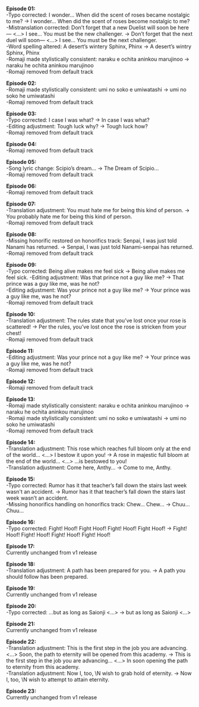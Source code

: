 **Episode 01:**  
-Typo corrected: I wonder... When did the scent of roses became nostalgic to me? -> I wonder... When did the scent of roses become nostalgic to me?  
-Mistranslation corrected: Don’t forget that a new Duelist will soon be here— <...> I see... You must be the new challenger. -> Don’t forget that the next duel will soon— <...> I see... You must be the next challenger.  
-Word spelling altered: A desert’s wintery Sphinx, Phinx -> A desert’s wintry Sphinx, Phinx  
-Romaji made stylistically consistent: naraku e ochita aninkou marujinoo -> naraku he ochita aninkou marujinoo  
-Romaji removed from default track

**Episode 02:**  
-Romaji made stylistically consistent: umi no soko e umiwatashi -> umi no soko he umiwatashi  
-Romaji removed from default track

**Episode 03:**  
-Typo corrected: I case I was what? -> In case I was what?  
-Editing adjustment: Tough luck why? -> Tough luck how?  
-Romaji removed from default track

**Episode 04:**  
-Romaji removed from default track

**Episode 05:**  
-Song lyric change: Scipio’s dream... -> The Dream of Scipio...  
-Romaji removed from default track

**Episode 06:**  
-Romaji removed from default track

**Episode 07:**  
-Translation adjustment: You must hate me for being this kind of person. -> You probably hate me for being this kind of person.  
-Romaji removed from default track

**Episode 08:**  
-Missing honorific restored on honorifics track: Senpai, I was just told Nanami has returned. -> Senpai, I was just told Nanami-senpai has returned.  
-Romaji removed from default track

**Episode 09:**  
-Typo corrected: Being alive makes me feel sick -> Being alive makes me feel sick.
-Editing adjustment: Was that prince not a guy like me? -> That prince was a guy like me, was he not?  
-Editing adjustment: Was your prince not a guy like me? -> Your prince was a guy like me, was he not?  
-Romaji removed from default track

**Episode 10:**  
-Translation adjustment: The rules state that you’ve lost once your rose is scattered! -> Per the rules, you’ve lost once the rose is stricken from your chest!  
-Romaji removed from default track

**Episode 11:**  
-Editing adjustment: Was your prince not a guy like me? -> Your prince was a guy like me, was he not?  
-Romaji removed from default track

**Episode 12:**  
-Romaji removed from default track

**Episode 13:**  
-Romaji made stylistically consistent: naraku e ochita aninkou marujinoo -> naraku he ochita aninkou marujinoo  
-Romaji made stylistically consistent: umi no soko e umiwatashi -> umi no soko he umiwatashi  
-Romaji removed from default track

**Episode 14:**  
-Translation adjustment: This rose which reaches full bloom only at the end of the world... <...> I bestow it upon you! -> A rose in majestic full bloom at the end of the world... <...> ...is bestowed to you!  
-Translation adjustment: Come here, Anthy... -> Come to me, Anthy.

**Episode 15:**  
-Typo corrected: Rumor has it that teacher’s fall down the stairs last week wasn't an accident. -> Rumor has it that teacher’s fall down the stairs last week wasn’t an accident.  
-Missing honorifics handling on honorifics track: Chew... Chew... -> Chuu... Chuu...

**Episode 16:**  
-Typo corrected: Fight! Hoof! Fight Hoof! Fight! Hoof! Fight Hoof! -> Fight! Hoof! Fight! Hoof! Fight! Hoof! Fight! Hoof!

**Episode 17:**  
Currently unchanged from v1 release

**Episode 18:**  
-Translation adjustment: A path has been prepared for you. -> A path you should follow has been prepared.

**Episode 19:**  
Currently unchanged from v1 release

**Episode 20:**  
-Typo corrected: ...but as long as Saionji <...> -> but as long as Saionji <...>

**Episode 21:**  
Currently unchanged from v1 release

**Episode 22:**  
-Translation adjustment: This is the first step in the job you are advancing. <...> Soon, the path to eternity will be opened from this academy. -> This is the first step in the job you are advancing... <...> In soon opening the path to eternity from this academy.  
-Translation adjustment: Now I, too, \N wish to grab hold of eternity. -> Now I, too, \N wish to attempt to attain eternity.

**Episode 23:**  
Currently unchanged from v1 release
